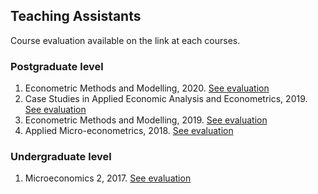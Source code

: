 ## Teaching Assistants
Course evaluation available on the link at each courses.

### Postgraduate level

1. Econometric Methods and Modelling, 2020. [See evaluation](https://jnmarshan.github.io/docs/jmCV_V2.pdf)
2. Case Studies in Applied Economic Analysis and Econometrics, 2019.  [See evaluation](docs/selts/emet8002_2019.pdf)
3. Econometric Methods and Modelling, 2019. [See evaluation](docs/selts/emet8005_2019.pdf)
4. Applied Micro-econometrics, 2018. [See evaluation](docs/selts/emet8001_2018.pdf)

### Undergraduate level
1. Microeconomics 2, 2017. [See evaluation](https://jnmarshan.github.io/docs/jmCV_V2.pdf)


